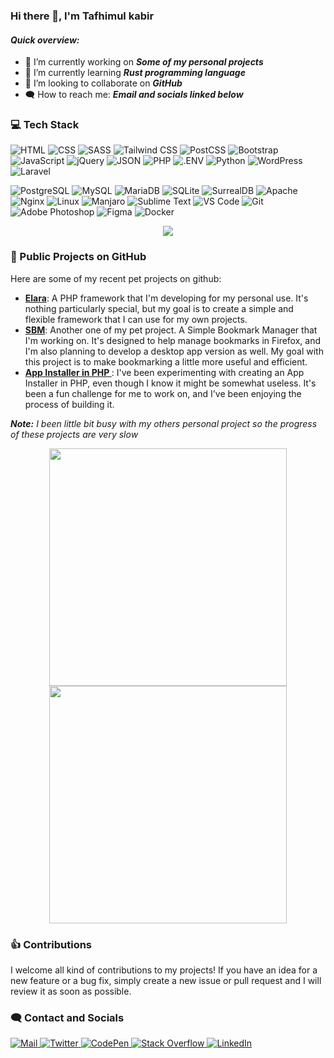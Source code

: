  ### Hi there 👋, I'm Tafhimul kabir
 
 #### _Quick overview:_
 
- 💼  I’m currently working on _**Some of my personal projects**_
- 🌱 I’m currently learning _**Rust programming language**_
- 👯 I’m looking to collaborate on _**GitHub**_
- :left_speech_bubble: How to reach me: _**Email and socials linked below**_

### :computer: Tech Stack

![HTML](https://img.shields.io/badge/HTML5-E34F26?style=flat-square&logo=html5&logoColor=white) ![CSS](https://img.shields.io/badge/-css3-1572B6?&style=flat-square&logo=css3&logoColor=white) ![SASS](https://img.shields.io/badge/Sass-CC6699?style=flat-square&logo=sass&logoColor=white) ![Tailwind CSS](https://img.shields.io/badge/Tailwind%20CSS-06B6D4?style=flat-square&logo=tailwindcss&logoColor=white) ![PostCSS](https://img.shields.io/badge/PostCSS-DD3A0A?style=flat-square&logo=postcss&logoColor=white) ![Bootstrap](https://img.shields.io/badge/Bootstrap-7952B3?style=flat-square&logo=bootstrap&logoColor=white) ![JavaScript](https://img.shields.io/badge/-javascript-F7DF1E?&style=flat-square&logo=javascript&logoColor=black) ![jQuery](https://img.shields.io/badge/jQuery-0769AD?style=flat-square&logo=jquery&logoColor=white) ![JSON](https://img.shields.io/badge/JSON-000000?style=flat-square&logo=json&logoColor=white) ![PHP](https://img.shields.io/badge/PHP-777BB4?style=flat-square&logo=php&logoColor=white) ![.ENV](https://img.shields.io/badge/.ENV-ECD53F?style=flat-square&logo=.env&logoColor=black) ![Python](https://img.shields.io/badge/Python-3776AB?style=flat-square&logo=python&logoColor=white) ![WordPress](https://img.shields.io/badge/WordPress-21759B?style=flat-square&logo=wordpress&logoColor=white) ![Laravel](https://img.shields.io/badge/Laravel-FF2D20?style=flat-square&logo=laravel&logoColor=white) 

![PostgreSQL](https://img.shields.io/badge/PostgreSQL-4169E1?style=flat-square&logo=postgresql&logoColor=white) ![MySQL](https://img.shields.io/badge/MySQL-4479A1?style=flat-square&logo=mysql&logoColor=white) ![MariaDB](https://img.shields.io/badge/MariaDB-003545?style=flat-square&logo=mariadb&logoColor=white) ![SQLite](https://img.shields.io/badge/SQLite-003B57?style=flat-square&logo=sqlite&logoColor=white) ![SurrealDB](https://img.shields.io/badge/SurrealDB-FF00A0?style=flat-square&logo=surrealdb&logoColor=white) ![Apache](https://img.shields.io/badge/Apache-D22128?style=flat-square&logo=apache&logoColor=white) ![Nginx](https://img.shields.io/badge/Nginx-009639?style=flat-square&logo=nginx&logoColor=white) ![Linux](https://img.shields.io/badge/Linux-FCC624?style=flat-square&logo=linux&logoColor=black) ![Manjaro](https://img.shields.io/badge/Manjaro-35BF5C?style=flat-square&logo=manjaro&logoColor=white) ![Sublime Text](https://img.shields.io/badge/Sublime%20Text-FF9800?style=flat-square&logo=sublimetext&logoColor=white) ![VS Code](https://img.shields.io/badge/-VSCode-007ACC?&style=flat-square&logo=visual-studio-code&logoColor=white) ![Git](https://img.shields.io/badge/-Git-F05032?&style=flat-square&logo=git&logoColor=white) ![Adobe Photoshop](https://img.shields.io/badge/Adobe%20Photoshop-31A8FF?style=flat-square&logo=adobephotoshop&logoColor=white) ![Figma](https://img.shields.io/badge/Figma-F24E1E?style=flat-square&logo=figma&logoColor=white) ![Docker](https://img.shields.io/badge/Docker-2496ED?style=flat-square&logo=docker&logoColor=white)



<div align="center">
  <img src="http://github-readme-streak-stats.herokuapp.com?user=tafhimulkabir&theme=blood&hide_border=true&date_format=M%20j%5B%2C%20Y%5D">
</div>



### 💼 Public Projects on GitHub

Here are some of my recent pet projects on github:

- **[Elara](https://github.com/darkmatter1971/elara)**: A PHP framework that I'm developing for my personal use. It's nothing particularly special, but my goal is to create a simple and flexible framework that I can use for my own projects.
- **[SBM](https://github.com/darkmatter1971/sbm)**: Another one of my pet project. A Simple Bookmark Manager that I'm working on. It's designed to help manage bookmarks in Firefox, and I'm also planning to develop a desktop app version as well. My goal with this project is to make bookmarking a little more useful and efficient.
- **[App Installer in PHP ](https://github.com/darkmatter1971/app-installer-php)**: I've been experimenting with creating an App Installer in PHP, even though I know it might be somewhat useless. It's been a fun challenge for me to work on, and I've been enjoying the process of building it.

_**Note:**_ _I been little bit busy with my others personal project so the progress of these projects are very slow_


<div align="center">
  <img src="https://github-readme-stats.vercel.app/api?username=tafhimulkabir&theme=swift&show_icons=true" width="380">
  <img src="https://github-readme-stats.vercel.app/api/top-langs/?username=tafhimulkabir&layout=compact" width="380"> 
</div>

### :thumbsup: Contributions

I welcome all kind of contributions to my projects! If you have an idea for a new feature or a bug fix, simply create a new issue or pull request and I will review it as soon as possible.

### :left_speech_bubble: Contact and Socials

<a href="mailto:tafhimulkabi@protonmail.com">
 <img src="https://img.shields.io/badge/Mail-8B89CC?style=flat-square&logo=protonmail&logoColor=white" alt="Mail">
</a>

<a href="https://twitter.com/TafhimulKabir">
 <img src="https://img.shields.io/badge/Twitter-1DA1F2?style=flat-square&logo=twitter&logoColor=white" alt="Twitter">
</a>

<a href="https://codepen.io/tafhimulkabir">
 <img src="https://img.shields.io/badge/CodePen-000000?style=flat-square&logo=codepen&logoColor=white" alt="CodePen">
</a>

<a href="https://stackoverflow.com/users/6769883/tafhimul-kabir">
 <img src="https://img.shields.io/badge/Stack%20Overflow-F58025?style=flat-square&logo=stackoverflow&logoColor=white" alt="Stack Overflow">
</a>

<a href="https://www.linkedin.com/in/tafhimul-kabir-793554227/">
 <img src="https://img.shields.io/badge/Linked In-0A66C2?style=flat-square&logo=linkedIn&logoColor=white" alt="LinkedIn">
</a>

<!--
 ![visitors](https://visitor-badge.laobi.icu/badge?page_id=tafhimulkabir.tafhimulkabir)
 ![LinkedIn](https://img.shields.io/badge/LinkedIn-0A66C2?style=for-the-badge&logo=linkedIn&logoColor=white)
-->
